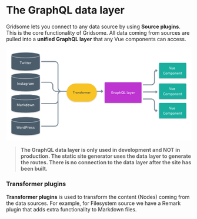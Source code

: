 #  The GraphQL data layer

Gridsome lets you connect to any data source by using **Source plugins**. This is the core functionality of Gridsome. All data coming from sources are pulled into a **unified GraphQL layer** that any Vue components can access.

![Git workflow](./images/graphql.png)

> **The GraphQL data layer is only used in development and NOT in production. The static site generator uses the data layer to generate the routes. There is no connection to the data layer after the site has been built.**


### Transformer plugins
**Transformer plugins** is used to transform the content (Nodes) coming from the data sources. For example, for Filesystem source we have a Remark plugin that adds extra functionality to Markdown files.
